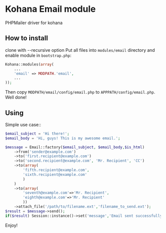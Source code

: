 # Kohana Email module
PHPMailer driver for kohana

## How to install
clone with --recursive option
Put all files into `modules/email` directory and enable module in `bootstrap.php`:
```php
Kohana::modules(array(
	...
	'email' => MODPATH.'email',
	...
));
```
Then copy `MODPATH/email/config/email.php` to `APPPATH/config/email.php`.
Well done!

## Using
Simple use case::
```php
$email_subject = 'Hi there!';
$email_body = 'Hi, guys! This is my awesome email.';

$message = Email::factory($email_subject, $email_body,$is_html)
	->from('sender@example.com')
	->to('first.recipient@example.com')
	->to('second.recipient@example.com', 'Mr. Recipient', 'CC')
	->to(array(
		'fifth.recipient@example.com',
		'sixth.recipient@example.com'
		)
	)
	->to(array(
		'seventh@example.com'=>'Mr. Recipient',
		'eighth@example.com'=>'Mr. Recipient'
		))
	->attach_file('/path/to/filename.ext','filename_to_send.ext');
$result = $message->send();
if($result) Session::instance()->set('message','Email sent successfully');
```

Enjoy!
